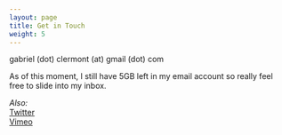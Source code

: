 ```yaml
---
layout: page
title: Get in Touch
weight: 5
---
```


gabriel (dot) clermont (at) gmail (dot) com

As of this moment, I still have 5GB left in my email account so really feel free to slide into my inbox.

*Also:*<br>
[Twitter](twitter.com/gabrieltrane) <br>
[Vimeo](vimeo.com/gabec)